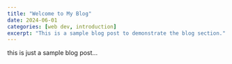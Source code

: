 ```yaml
---
title: "Welcome to My Blog"
date: 2024-06-01
categories: [web dev, introduction]
excerpt: "This is a sample blog post to demonstrate the blog section."
---
```


this is just a sample blog post...